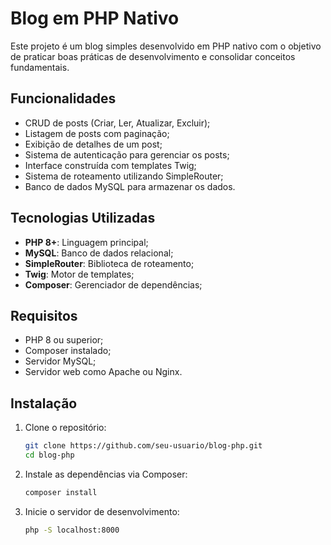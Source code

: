 # Blog em PHP Nativo

Este projeto é um blog simples desenvolvido em PHP nativo com o objetivo de praticar boas práticas de desenvolvimento e consolidar conceitos fundamentais.

## Funcionalidades

- CRUD de posts (Criar, Ler, Atualizar, Excluir);
- Listagem de posts com paginação;
- Exibição de detalhes de um post;
- Sistema de autenticação para gerenciar os posts;
- Interface construída com templates Twig;
- Sistema de roteamento utilizando SimpleRouter;
- Banco de dados MySQL para armazenar os dados.

## Tecnologias Utilizadas

- **PHP 8+**: Linguagem principal;
- **MySQL**: Banco de dados relacional;
- **SimpleRouter**: Biblioteca de roteamento;
- **Twig**: Motor de templates;
- **Composer**: Gerenciador de dependências;

## Requisitos

- PHP 8 ou superior;
- Composer instalado;
- Servidor MySQL;
- Servidor web como Apache ou Nginx.

## Instalação

1. Clone o repositório:
   ```bash
   git clone https://github.com/seu-usuario/blog-php.git
   cd blog-php
   ```

2. Instale as dependências via Composer:
   ```bash
   composer install
   ```



3. Inicie o servidor de desenvolvimento:
   ```bash
   php -S localhost:8000
   ```

